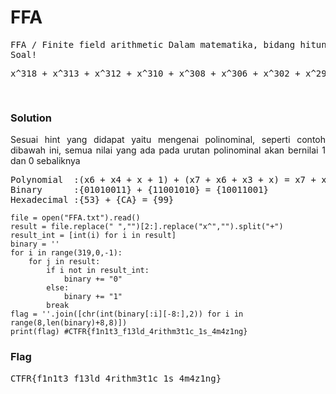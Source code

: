 <h1><b>FFA</b></h1>
<pre>
FFA / Finite field arithmetic Dalam matematika, bidang hitung aritmatika adalah hitung dalam bidang terbatas sebagai lawan dari hitung dalam bidang dengan jumlah elemen yang tak terbatas, seperti bidang bilangan rasional. Sementara tidak ada bidang hingga tidak terbatas, ada banyak bidang terbatas hingga tak terhingga. Coba Bantu decode dari hasil perhitungan ini
Soal!
<pre>
x^318 + x^313 + x^312 + x^310 + x^308 + x^306 + x^302 + x^298 + x^297 + x^294 + x^292 + x^289 + x^286 + x^285 + x^284 + x^283 + x^281 + x^280 + x^278 + x^277 + x^274 + x^273 + x^269 + x^268 + x^264 + x^262 + x^261 + x^259 + x^258 + x^257 + x^253 + x^252 + x^248 + x^246 + x^245 + x^244 + x^242 + x^237 + x^236 + x^233 + x^232 + x^230 + x^228 + x^227 + x^226 + x^225 + x^224 + x^222 + x^221 + x^218 + x^217 + x^213 + x^212 + x^208 + x^205 + x^204 + x^201 + x^200 + x^198 + x^197 + x^195 + x^194 + x^190 + x^189 + x^186 + x^182 + x^180 + x^179 + x^178 + x^177 + x^176 + x^173 + x^172 + x^170 + x^166 + x^165 + x^164 + x^161 + x^158 + x^157 + x^155 + x^152 + x^150 + x^149 + x^148 + x^146 + x^142 + x^141 + x^139 + x^134 + x^133 + x^131 + x^130 + x^128 + x^125 + x^124 + x^121 + x^120 + x^118 + x^117 + x^116 + x^114 + x^109 + x^108 + x^104 + x^102 + x^101 + x^97 + x^96 + x^94 + x^92 + x^91 + x^90 + x^89 + x^88 + x^85 + x^84 + x^80 + x^78 + x^77 + x^76 + x^73 + x^72 + x^70 + x^68 + x^67 + x^66 + x^65 + x^64 + x^61 + x^60 + x^58 + x^54 + x^53 + x^51 + x^50 + x^48 + x^45 + x^44 + x^42 + x^38 + x^37 + x^36 + x^35 + x^33 + x^29 + x^28 + x^24 + x^22 + x^21 + x^19 + x^18 + x^17 + x^14 + x^13 + x^10 + x^9 + x^8 + x^6 + x^5 + x^4 + x^3 + x^2 + 1
</pre>
</pre>
<h3><b>Solution</b></h3>
<p align='justify'>Sesuai hint yang didapat yaitu mengenai polinominal, seperti contoh dibawah ini, semua nilai yang ada pada urutan polinominal akan bernilai 1 dan 0 sebaliknya
</p>
<pre>
Polynomial	:(x6 + x4 + x + 1) + (x7 + x6 + x3 + x) = x7 + x4 + x3 + 1
Binary	    :{01010011} + {11001010} = {10011001}
Hexadecimal	:{53} + {CA} = {99}
</pre>

```python3
file = open("FFA.txt").read()
result = file.replace(" ","")[2:].replace("x^","").split("+")
result_int = [int(i) for i in result]
binary = ''
for i in range(319,0,-1):
    for j in result:
        if i not in result_int:
            binary += "0"
        else:
            binary += "1"
        break
flag = ''.join([chr(int(binary[:i][-8:],2)) for i in range(8,len(binary)+8,8)])
print(flag) #CTFR{f1n1t3_f13ld_4rithm3t1c_1s_4m4z1ng}
```
<h3><b>Flag</b></h3>
<pre>
CTFR{f1n1t3_f13ld_4rithm3t1c_1s_4m4z1ng}
</pre>
